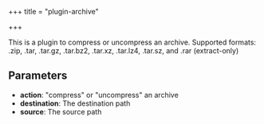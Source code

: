 +++
title = "plugin-archive"

+++

This is a plugin to compress or uncompress an archive. Supported formats: .zip, .tar, .tar.gz, .tar.bz2, .tar.xz, .tar.lz4, .tar.sz, and .rar (extract-only)

## Parameters

* **action**: "compress" or "uncompress" an archive
* **destination**: The destination path
* **source**: The source path



